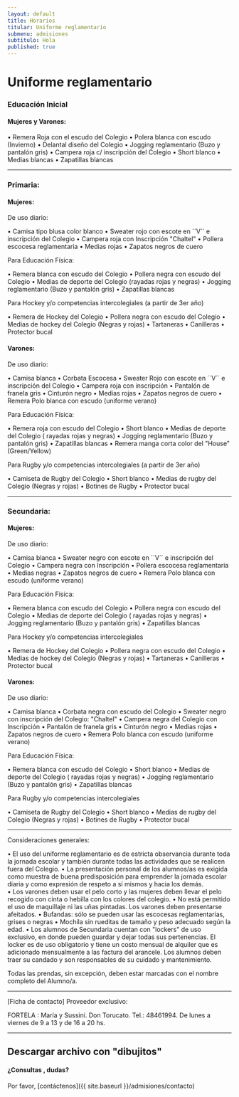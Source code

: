 ```yaml
---
layout: default
title: Horarios
titular: Uniforme reglamentario
submenu: admisiones
subtitulo: Hola
published: true
---
```


# Uniforme reglamentario


### Educación Inicial

#### Mujeres y Varones:

•	Remera Roja con el escudo del Colegio
•	Polera blanca con escudo (Invierno)
•	Delantal diseño del Colegio
•	Jogging reglamentario (Buzo y pantalón gris)
•	Campera roja c/ inscripción del Colegio
•	Short blanco 
•	Medias blancas
•	Zapatillas blancas

---
 
### Primaria: 

#### Mujeres:

De uso diario:

•	Camisa tipo blusa color blanco
•	Sweater rojo con escote en ´´V´´ e inscripción del Colegio
•	Campera roja con Inscripción "Chaltel"
•	Pollera escocesa reglamentaria
•	Medias rojas
•	Zapatos negros de cuero

Para Educación Física: 

•	Remera blanca con escudo del Colegio
•	Pollera negra con escudo del Colegio
•	Medias de deporte del Colegio (rayadas rojas y negras)
•	Jogging reglamentario (Buzo y pantalón gris)
•	Zapatillas blancas

Para Hockey y/o competencias intercolegiales (a partir de 3er año) 

•	Remera de Hockey del Colegio
•	Pollera negra con escudo del Colegio
•	Medias de hockey del Colegio (Negras y rojas)
•	Tartaneras
•	Canilleras
•	Protector bucal

#### Varones:

De uso diario:

•	Camisa blanca 
•	Corbata Escocesa
•	Sweater Rojo con escote en ´´V´´ e inscripción del Colegio
•	Campera roja con inscripción
•	Pantalón de franela gris
•	Cinturón negro
•	Medias rojas
•	Zapatos negros de cuero
•	Remera Polo blanca con escudo (uniforme verano)

Para Educación Física: 

•	Remera roja con escudo del Colegio
•	Short blanco
•	Medias de deporte del Colegio ( rayadas rojas y negras)
•	Jogging reglamentario (Buzo y pantalón gris)
•	Zapatillas blancas
•	Remera manga corta color del "House" (Green/Yellow)

Para Rugby y/o competencias intercolegiales (a partir de 3er año) 

•	Camiseta de Rugby del Colegio 
•	Short blanco
•	Medias de rugby del Colegio (Negras y rojas)
•	Botines de Rugby
•	Protector bucal

---

### Secundaria:

#### Mujeres:

De uso diario:                                          

•	Camisa blanca
•	Sweater negro con escote en ´´V´´ e inscripción del Colegio
•	Campera negra con Inscripción 
•	Pollera escocesa reglamentaria
•	Medias negras
•	Zapatos negros de cuero
•	Remera Polo blanca con escudo (uniforme verano)

Para Educación Física:

•	Remera blanca con escudo del Colegio
•	Pollera negra con escudo del Colegio
•	Medias de deporte del Colegio ( rayadas rojas y negras)
•	Jogging reglamentario  (Buzo y pantalón gris)
•	Zapatillas blancas

Para Hockey y/o competencias intercolegiales 

•	Remera de Hockey del Colegio
•	Pollera negra con escudo del Colegio
•	Medias de hockey del Colegio (Negras y rojas)
•	Tartaneras
•	Canilleras
•	Protector bucal

#### Varones:

De uso diario:

•	Camisa blanca 
•	Corbata negra con escudo del Colegio 
•	Sweater negro con inscripción del Colegio: "Chaltel"
•	Campera negra del Colegio con Inscripción 
•	Pantalón de franela gris
•	Cinturón negro
•	Medias rojas
•	Zapatos negros de cuero
•	Remera Polo blanca con escudo (uniforme verano)

Para Educación Física:

•	Remera blanca con escudo del Colegio
•	Short blanco
•	Medias de deporte del Colegio ( rayadas rojas y negras)
•	Jogging reglamentario (Buzo y pantalón gris)
•	Zapatillas blancas

Para Rugby y/o competencias intercolegiales 

•	Camiseta de Rugby del Colegio 
•	Short blanco
•	Medias de rugby del Colegio (Negras y rojas)
•	Botines de Rugby
•	Protector bucal


---

Consideraciones generales:

•	El uso del uniforme reglamentario es de estricta observancia durante toda la jornada escolar y también durante todas las actividades que se realicen fuera del Colegio.
•	La presentación personal de los alumnos/as es exigida como muestra de buena predisposición para emprender la jornada escolar diaria y como expresión de respeto a sí mismos y hacia los demás.  
•	Los varones deben usar el pelo corto y las mujeres deben llevar el pelo recogido con cinta o hebilla con los colores del colegio.
•	No está permitido el uso de maquillaje ni las uñas pintadas. Los varones deben presentarse afeitados.
•	Bufandas: sólo se pueden usar las escocesas reglamentarias, grises o negras
•	Mochila sin rueditas de tamaño y peso adecuado según la edad. 
•	Los alumnos de Secundaria cuentan con "lockers" de uso exclusivo, en donde pueden guardar y dejar todas sus pertenencias. El locker es de uso obligatorio y tiene un costo mensual de alquiler que es adicionado mensualmente a las factura del arancele. Los alumnos deben traer su candado y son responsables de su cuidado y mantenimiento.

Todas las prendas, sin excepción, deben estar marcadas con el nombre completo del Alumno/a.

---
[Ficha de contacto]
Proveedor exclusivo: 

FORTELA : María y Sussini. Don Torucato. Tel.: 48461994. De lunes a viernes de 9 a 13 y de 16 a 20 hs.

---

## Descargar archivo con "dibujitos"

#### ¿Consultas , dudas?
Por favor, [contáctenos]({{ site.baseurl }}/admisiones/contacto)